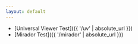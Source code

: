 ```yaml
---
layout: default
---
```


- [Universal Viewer Test]({{ '/uv' | absolute_url }})
- [Mirador Test]({{ '/mirador' | absolute_url }})
